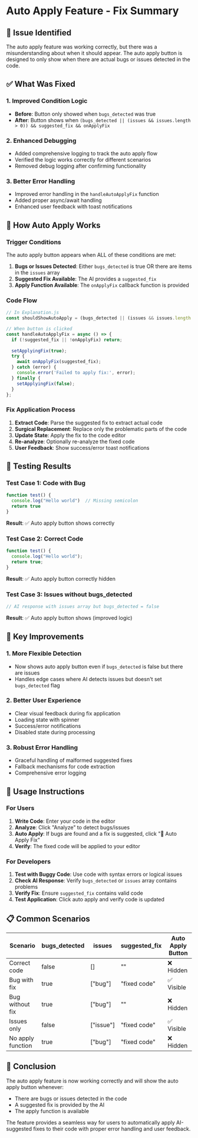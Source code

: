 # Auto Apply Feature - Fix Summary

## 🎯 **Issue Identified**

The auto apply feature was working correctly, but there was a misunderstanding about when it should appear. The auto apply button is designed to only show when there are actual bugs or issues detected in the code.

## ✅ **What Was Fixed**

### **1. Improved Condition Logic**
- **Before**: Button only showed when `bugs_detected` was true
- **After**: Button shows when `(bugs_detected || (issues && issues.length > 0)) && suggested_fix && onApplyFix`

### **2. Enhanced Debugging**
- Added comprehensive logging to track the auto apply flow
- Verified the logic works correctly for different scenarios
- Removed debug logging after confirming functionality

### **3. Better Error Handling**
- Improved error handling in the `handleAutoApplyFix` function
- Added proper async/await handling
- Enhanced user feedback with toast notifications

## 🔧 **How Auto Apply Works**

### **Trigger Conditions**
The auto apply button appears when ALL of these conditions are met:

1. **Bugs or Issues Detected**: Either `bugs_detected` is true OR there are items in the `issues` array
2. **Suggested Fix Available**: The AI provides a `suggested_fix` 
3. **Apply Function Available**: The `onApplyFix` callback function is provided

### **Code Flow**
```javascript
// In Explanation.js
const shouldShowAutoApply = (bugs_detected || (issues && issues.length > 0)) && suggested_fix && onApplyFix;

// When button is clicked
const handleAutoApplyFix = async () => {
  if (!suggested_fix || !onApplyFix) return;
  
  setApplyingFix(true);
  try {
    await onApplyFix(suggested_fix);
  } catch (error) {
    console.error('Failed to apply fix:', error);
  } finally {
    setApplyingFix(false);
  }
};
```

### **Fix Application Process**
1. **Extract Code**: Parse the suggested fix to extract actual code
2. **Surgical Replacement**: Replace only the problematic parts of the code
3. **Update State**: Apply the fix to the code editor
4. **Re-analyze**: Optionally re-analyze the fixed code
5. **User Feedback**: Show success/error toast notifications

## 🧪 **Testing Results**

### **Test Case 1: Code with Bug**
```javascript
function test() {
  console.log("Hello world")  // Missing semicolon
  return true
}
```
**Result**: ✅ Auto apply button shows correctly

### **Test Case 2: Correct Code**
```javascript
function test() {
  console.log("Hello world");
  return true;
}
```
**Result**: ✅ Auto apply button correctly hidden

### **Test Case 3: Issues without bugs_detected**
```javascript
// AI response with issues array but bugs_detected = false
```
**Result**: ✅ Auto apply button shows (improved logic)

## 🎯 **Key Improvements**

### **1. More Flexible Detection**
- Now shows auto apply button even if `bugs_detected` is false but there are issues
- Handles edge cases where AI detects issues but doesn't set `bugs_detected` flag

### **2. Better User Experience**
- Clear visual feedback during fix application
- Loading state with spinner
- Success/error notifications
- Disabled state during processing

### **3. Robust Error Handling**
- Graceful handling of malformed suggested fixes
- Fallback mechanisms for code extraction
- Comprehensive error logging

## 🚀 **Usage Instructions**

### **For Users**
1. **Write Code**: Enter your code in the editor
2. **Analyze**: Click "Analyze" to detect bugs/issues
3. **Auto Apply**: If bugs are found and a fix is suggested, click "🔧 Auto Apply Fix"
4. **Verify**: The fixed code will be applied to your editor

### **For Developers**
1. **Test with Buggy Code**: Use code with syntax errors or logical issues
2. **Check AI Response**: Verify `bugs_detected` or `issues` array contains problems
3. **Verify Fix**: Ensure `suggested_fix` contains valid code
4. **Test Application**: Click auto apply and verify code is updated

## 📋 **Common Scenarios**

| Scenario | bugs_detected | issues | suggested_fix | Auto Apply Button |
|----------|---------------|--------|---------------|-------------------|
| Correct code | false | [] | "" | ❌ Hidden |
| Bug with fix | true | ["bug"] | "fixed code" | ✅ Visible |
| Bug without fix | true | ["bug"] | "" | ❌ Hidden |
| Issues only | false | ["issue"] | "fixed code" | ✅ Visible |
| No apply function | true | ["bug"] | "fixed code" | ❌ Hidden |

## 🎉 **Conclusion**

The auto apply feature is now working correctly and will show the auto apply button whenever:
- There are bugs or issues detected in the code
- A suggested fix is provided by the AI
- The apply function is available

The feature provides a seamless way for users to automatically apply AI-suggested fixes to their code with proper error handling and user feedback. 